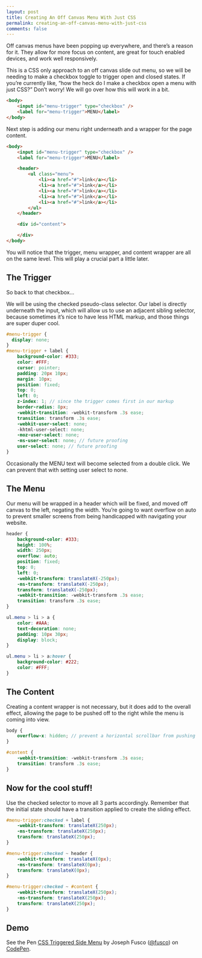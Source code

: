 ```yaml
---
layout: post
title: Creating An Off Canvas Menu With Just CSS
permalink: creating-an-off-canvas-menu-with-just-css
comments: false
---
```


Off canvas menus have been popping up everywhere, and there’s a reason for it. They allow for more focus on content, are great for touch enabled devices, and work well responsively.

This is a CSS only approach to an off canvas slide out menu, so we will be needing to make a checkbox toggle to trigger open and closed states. If you’re currently like, “how the heck do I make a checkbox open a menu with just CSS?” Don’t worry! We will go over how this will work in a bit.

```html
<body>
    <input id="menu-trigger" type="checkbox" />
    <label for="menu-trigger">MENU</label>
</body>
```

Next step is adding our menu right underneath and a wrapper for the page content.

```html
<body>
    <input id="menu-trigger" type="checkbox" />
    <label for="menu-trigger">MENU</label>

    <header>
        <ul class="menu">
		    <li><a href="#">link</a></li>
		    <li><a href="#">link</a></li>
		    <li><a href="#">link</a></li>
		    <li><a href="#">link</a></li>
		    <li><a href="#">link</a></li>
        </ul>
    </header>

    <div id="content">

    </div>
</body>
```

You will notice that the trigger, menu wrapper, and content wrapper are all on the same level. This will play a crucial part a little later.

## The Trigger

So back to that checkbox…

We will be using the checked pseudo-class selector. Our label is directly underneath the input, which will allow us to use an adjacent sibling selector, because sometimes it’s nice to have less HTML markup, and those things are super duper cool.

```scss
#menu-trigger {
  display: none;
}
#menu-trigger + label {
	background-color: #333;
	color: #FFF;
	cursor: pointer;
	padding: 20px 10px;
	margin: 10px;
	position: fixed;
	top: 0;
	left: 0;
	z-index: 1; // since the trigger comes first in our markup
	border-radius: 8px;
	-webkit-transition: -webkit-transform .3s ease;
    transition: transform .3s ease;
	-webkit-user-select: none;
	-khtml-user-select: none;
	-moz-user-select: none;
	-ms-user-select: none; // future proofing
	user-select: none; // future proofing
}
```

Occasionally the MENU text will become selected from a double click. We can prevent that with setting user select to none.

## The Menu

Our menu will be wrapped in a header which will be fixed, and moved off canvas to the left, negating the width. You’re going to want overflow on auto to prevent smaller screens from being handicapped with navigating your website.

```scss
header {
	background-color: #333;
	height: 100%;
	width: 250px;
	overflow: auto;
	position: fixed;
	top: 0;
	left: 0;
	-webkit-transform: translateX(-250px);
	-ms-transform: translateX(-250px);
	transform: translateX(-250px);
	-webkit-transition: -webkit-transform .3s ease;
	transition: transform .3s ease;
}

ul.menu > li > a {
	color: #AAA;
	text-decoration: none;
	padding: 10px 30px;
	display: block;
}

ul.menu > li > a:hover {
	background-color: #222;
	color: #FFF;
}
```

## The Content

Creating a content wrapper is not necessary, but it does add to the overall effect, allowing the page to be pushed off to the right while the menu is coming into view.

```scss
body {
	overflow-x: hidden; // prevent a horizontal scrollbar from pushing the content right
}

#content {
	-webkit-transition: -webkit-transform .3s ease;
	transition: transform .3s ease;
}
```

## Now for the cool stuff!

Use the checked selector to move all 3 parts accordingly. Remember that the initial state should have a transition applied to create the sliding effect.

```scss
#menu-trigger:checked + label {
	-webkit-transform: translateX(250px);
	-ms-transform: translateX(250px);
	transform: translateX(250px);
}

#menu-trigger:checked ~ header {
	-webkit-transform: translateX(0px);
	-ms-transform: translateX(0px);
	transform: translateX(0px);
}

#menu-trigger:checked ~ #content {
	-webkit-transform: translateX(250px);
	-ms-transform: translateX(250px);
	transform: translateX(250px);
}
```

## Demo

<p data-height="268" data-theme-id="7049" data-slug-hash="bNwQGJ" data-default-tab="result" data-user="fusco" class='codepen'>See the Pen <a href='http://codepen.io/fusco/pen/bNwQGJ/'>CSS Triggered Side Menu</a> by Joseph Fusco (<a href='http://codepen.io/fusco'>@fusco</a>) on <a href='http://codepen.io'>CodePen</a>.</p>
<script async src="//assets.codepen.io/assets/embed/ei.js"></script>
